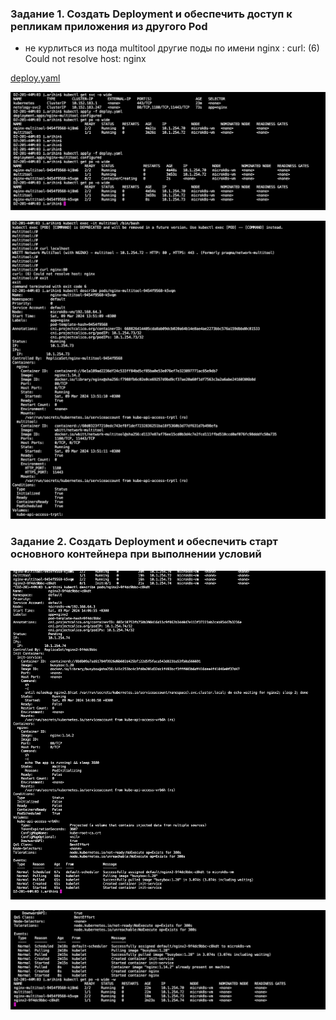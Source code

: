 ### Задание 1. Создать Deployment и обеспечить доступ к репликам приложения из другого Pod

- не курлиться из пода multitool другие поды по имени nginx : curl: (6) Could not resolve host: nginx

[deploy.yaml](deploy.yaml) 

![!\[Alt text\](<img/!\[Alt text\](<img/1.png>)>)](<img/1.png>)

![!\[Alt text\](<img/!\[Alt text\](<img/2.png>)>)](<img/2.png>)
### Задание 2. Создать Deployment и обеспечить старт основного контейнера при выполнении условий


![!\[Alt text\](<img/!\[Alt text\](<img/3.png>)>)](<img/3.png>)

![!\[Alt text\](<img/!\[Alt text\](<img/4.png>)>)](<img/4.png>)
